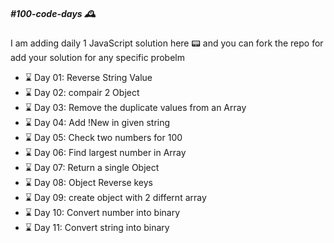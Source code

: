 <h5>#100-code-days 🕰</h5>

I am adding daily 1 JavaScript solution here 📟 and you can fork the repo for add your solution for any specific probelm

<ul>
    <li>⌛️ Day 01: Reverse String Value</li>
    <li>⌛️ Day 02: compair 2 Object</li>
    <li>⌛️ Day 03: Remove the duplicate values from an Array</li>
    <li>⌛️ Day 04: Add !New in given string</li>
    <li>⌛️ Day 05: Check two numbers for 100</li>
    <li>⌛️ Day 06: Find largest number in Array</li>
    <li>⌛️ Day 07: Return a single Object</li>
    <li>⌛️ Day 08: Object Reverse keys</li>
    <li>⌛️ Day 09: create object with 2 differnt array</li>
    <li>⌛️ Day 10: Convert number into binary</li>
    <li>⌛️ Day 11: Convert string into binary</li>
</ul>

